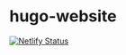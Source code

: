 # hugo-website
[![Netlify Status](https://api.netlify.com/api/v1/badges/2046665d-cc5a-4dfe-a0f5-7c38d58efbdf/deploy-status)](https://app.netlify.com/sites/gregarious-sunshine-e0cc68/deploys)
